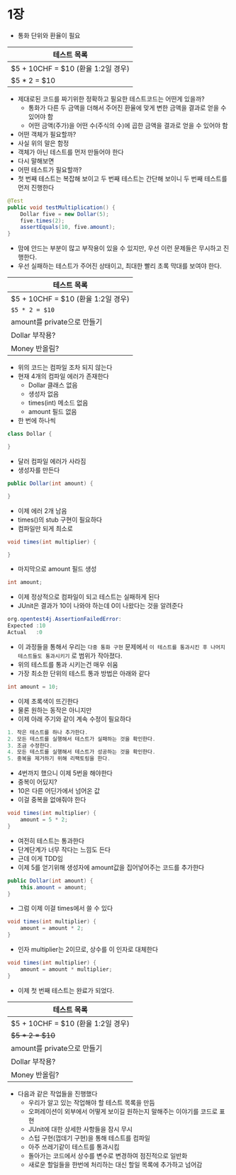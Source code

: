 # 1장

- 통화 단위와 환율이 필요

| 테스트 목록 |
| - |
| $5 + 10CHF = $10 (환율 1:2일 경우) |
| $5 * 2 = $10 |

- 제대로된 코드를 짜기위한 정확하고 필요한 테스트코드는 어떤게 있을까?
    - 통화가 다른 두 금액을 더해서 주어진 환율에 맞게 변한 금액을 결과로 얻을 수 있어야 함
    - 어떤 금액(주가)을 어떤 수(주식의 수)에 곱한 금액을 결과로 얻을 수 있어야 함
- 어떤 객체가 필요할까?
- 사실 위의 말은 함정
- 객체가 아닌 테스트를 먼저 만들어야 한다
- 다시 말해보면
- 어떤 테스트가 필요할까?
- 첫 번째 테스트는 복잡해 보이고 두 번째 테스트는 간단해 보이니 두 번째 테스트를 먼저 진행한다

```java
@Test
public void testMultiplication() {
    Dollar five = new Dollar(5);
    five.times(2);
    assertEquals(10, five.amount);
}
```

- 맘에 안드는 부분이 많고 부작용이 있을 수 있지만, 우선 이런 문제들은 무시하고 진행한다.
- 우선 실패하는 테스트가 주어진 상태이고, 최대한 빨리 초록 막대를 보여야 한다.

| 테스트 목록 |
| - |
| $5 + 10CHF = $10 (환율 1:2일 경우) |
| `$5 * 2 = $10` |
| amount를 private으로 만들기 |
| Dollar 부작용? |
| Money 반올림? |

- 위의 코드는 컴파일 조차 되지 않는다
- 현재 4개의 컴파일 에러가 존재한다
    - Dollar 클래스 없음
    - 생성자 없음
    - times(int) 메소드 없음
    - amount 필드 없음
- 한 번에 하나씩

```java
class Dollar {

}
```

- 달러 컴파일 에러가 사라짐
- 생성자를 만든다

```java
public Dollar(int amount) {

}
```

- 이제 에러 2개 남음
- times()의 stub 구현이 필요하다
- 컴파일만 되게 최소로

```java
void times(int multiplier) {

}
```

- 마지막으로 amount 필드 생성

```java
int amount;
```

- 이제 정상적으로 컴파일이 되고 테스트는 실패하게 된다
- JUnit은 결과가 10이 나와야 하는데 0이 나왔다는 것을 알려준다

```java
org.opentest4j.AssertionFailedError: 
Expected :10
Actual   :0
```

- 이 과정들을 통해서 우리는 `다중 통화 구현` 문제에서 `이 테스트를 통과시킨 후 나머지 테스트들도 통과시키기` 로 범위가 작아졌다.
- 위의 테스트를 통과 시키는건 매우 쉬움
- 가장 최소한 단위의 테스트 통과 방법은 아래와 같다

```java
int amount = 10;
```

- 이제 초록색이 뜨긴한다
- 물론 원하는 동작은 아니지만
- 이제 아래 주기와 같이 계속 수정이 필요하다

```java
1. 작은 테스트를 하나 추가한다.
2. 모든 테스트를 실행해서 테스트가 실패하는 것을 확인한다.
3. 조금 수정한다.
4. 모든 테스트를 실행해서 테스트가 성공하는 것을 확인한다.
5. 중복을 제거하기 위해 리팩토링을 한다.
```

- 4번까지 했으니 이제 5번을 해야한다
- 중복이 어딨지?
- 10은 다른 어딘가에서 넘어온 값
- 이걸 중복을 없애줘야 한다

```java
void times(int multiplier) {
    amount = 5 * 2;
}
```

- 여전히 테스트는 통과한다
- 단계단계가 너무 작다는 느낌도 든다
- 근데 이게 TDD임
- 이제 5를 얻기위해 생성자에 amount값을 집어넣어주는 코드를 추가한다

```java
public Dollar(int amount) {
    this.amount = amount;
}
```

- 그럼 이제 이걸 times에서 쓸 수 있다

```java
void times(int multiplier) {
    amount = amount * 2;
}
```

- 인자 multiplier는 2이므로, 상수를 이 인자로 대체한다

```java
void times(int multiplier) {
    amount = amount * multiplier;
}
```

- 이제 첫 번째 테스트는 완료가 되었다.

| 테스트 목록 |
| - |
| $5 + 10CHF = $10 (환율 1:2일 경우) |
| ~~$5 * 2 = $10~~ |
| amount를 private으로 만들기 |
| Dollar 부작용? |
| Money 반올림? |

- 다음과 같은 작업들을 진행했다
    - 우리가 알고 있는 작업해야 할 테스트 목록을 만듬
    - 오퍼레이션이 외부에서 어떻게 보이길 원하는지 말해주는 이야기를 코드로 표현
    - JUnit에 대한 상세한 사항들을 잠시 무시
    - 스텁 구현(껍데기 구현)을 통해 테스트를 컴파일
    - 아주 쓰레기같이 테스트를 통과시킴
    - 돌아가는 코드에서 상수를 변수로 변경하여 점진적으로 일반화
    - 새로운 할일들을 한번에 처리하는 대신 할일 목록에 추가하고 넘어감